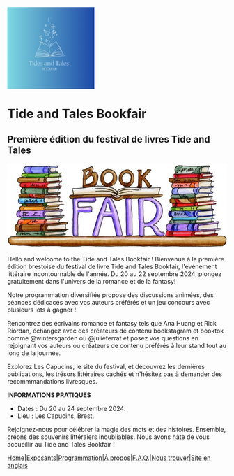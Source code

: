 <img align="center" src="image/IMG0455.jpg" width=200/>

# Tide and Tales Bookfair
## Première édition du festival de livres Tide and Tales

![Bookfair](image/bookfair.jpg) 


Hello and welcome to the Tide and Tales Bookfair ! Bienvenue à la première édition brestoise du festival de livre Tide and Tales Bookfair, l'événement littéraire incontournable de l'année. Du 20 au 22 septembre 2024, plongez gratuitement dans l'univers de la romance et de la fantasy! 

Notre programmation diversifiée propose des discussions animées, des séances dédicaces avec vos auteurs préférés et un jeu concours avec plusieurs lots à gagner !

Rencontrez des écrivains romance et fantasy tels que Ana Huang et Rick Riordan, échangez avec des créateurs de contenu bookstagram et booktok comme @wintersgarden ou @julieferrat et posez vos questions en rejoignant vos auteurs ou créateurs de contenu préférés à leur stand tout au long de la journée.

Explorez Les Capucins, le site du festival, et découvrez les dernières publications, les trésors littéraires cachés et n'hésitez pas à demander des recommmandations livresques.

**INFORMATIONS PRATIQUES**

* Dates : Du 20 au 24 septembre 2024.
* Lieu : Les Capucins, Brest.


Rejoignez-nous pour célébrer la magie des mots et des histoires. Ensemble, créons des souvenirs littéraiers inoubliables. Nous avons hâte de vous accueillir au Tide and Tales Bookfair !


[Home](index.md)|[Exposants](Exposants.md)|[Programmation](Programmation.md)|[À propos](Aboutus.md)|[F.A.Q.](Questions.md)|[Nous trouver](Whereto.md)|[Site en anglais](../en/Index.md)
